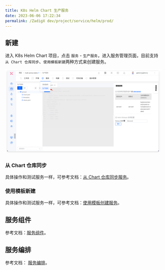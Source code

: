 ```yaml
---
title: K8s Helm Chart 生产服务
date: 2023-06-06 17:22:34
permalink: /ZadigX dev/project/service/helm/prod/
---
```


## 新建

进入 K8s Helm Chart 项目，点击 `服务` - `生产服务`，进入服务管理页面，目前支持`从 Chart 仓库同步`、`使用模板新建`两种方式来创建服务。

![创建服务](../../../_images/create_helm_service_prod.png)

### 从 Chart 仓库同步

具体操作和测试服务一样，可参考文档：[从 Chart 仓库同步服务](/ZadigX%20dev/project/service/helm/chart/#从-chart-仓库同步服务)。

### 使用模板新建

具体操作和测试服务一样，可参考文档：[使用模板创建服务](/ZadigX%20dev/project/service/helm/chart/#使用模板新建单个服务)。

## 服务组件

参考文档：[服务组件](/ZadigX%20dev/project/service/module/#k8s-helm-chart-项目)。

## 服务编排

参考文档： [服务编排](/ZadigX%20dev/project/service/helm/chart/#服务编排)。
